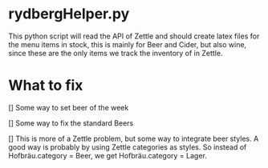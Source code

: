 # rydbergHelper.py
This python script will read the API of Zettle and should create latex files for the menu items in stock, this is mainly for Beer and Cider, but also wine, since these are the only items we track the inventory of in Zettle.

# What to fix
[] Some way to set beer of the week

[] Some way to fix the standard Beers

[] This is more of a Zettle problem, but some way to integrate beer styles. A good way is probably by using Zettle categories as styles. So instead of Hofbräu.category = Beer, we get Hofbräu.category = Lager.